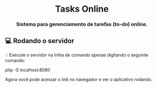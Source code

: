 <h1 align="center">
  Tasks Online 
</h1>

<h3 align="center">
    Sistema para gerenciamento de tarefas (to-do) online.
</h3>

## :computer: Rodando o servidor

:bulb: Execute o servidor na linha de comando apenas digitando o seguinte comando:

php -S localhost:8080

Agora você pode acessar o link no navegador e ver o aplicativo rodando.

